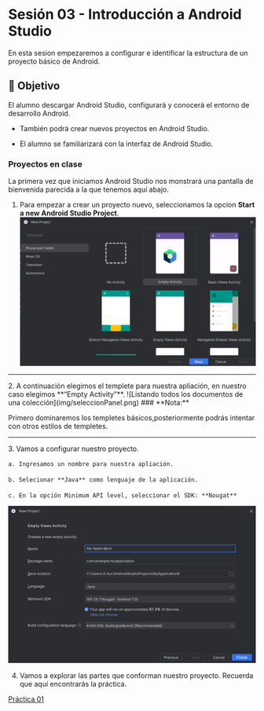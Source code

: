 # Sesión 03 - Introducción a Android Studio
En esta sesion empezaremos a configurar e identificar la estructura de un proyecto básico de Android.

## 🎯 Objetivo

El alumno descargar Android Studio, configurará y conocerá el entorno de desarrollo Android. 

* También podrá crear nuevos proyectos en Android Studio. 

* El alumno se familiarizará con la interfaz de Android Studio. 

### Proyectos en clase

La primera vez que iniciamos Android Studio nos monstrará una pantalla de bienvenida parecida a la que tenemos aquí abajo.

1. Para empezar a crear un proyecto nuevo, seleccionamos la opcion **Start a new Android Studio Project**.
 ![Listando todos los documentos de una colección](img/01.png)
<hr>
 2. A continuación elegimos el templete para nuestra apliación, en nuestro caso elegimos **“Empty Activity”**.
 ![Listando todos los documentos de una colección](img/seleccionPanel.png)
 ### **Nota:**

 Primero dominaremos los templetes básicos,posteriormente podrás intentar con otros estilos de templetes.
 <hr>
 3. Vamos a configurar nuestro proyecto.

    a. Ingresamos un nombre para nuestra apliación.

    b. Selecionar **Java** como lenguaje de la aplicación.

    c. En la opción Minimum API level, seleccionar el SDK: **Nougat**

![Listando todos los documentos de una colección](img/02.png)

4. Vamos a explorar las partes que conforman nuestro proyecto. Recuerda que aquí encontrarás la práctica.

[Práctica 01](Practica-01)



